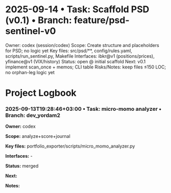 # 2025-09-14 • Task: Scaffold PSD (v0.1) • Branch: feature/psd-sentinel-v0
Owner: codex (session/codex)
Scope: Create structure and placeholders for PSD; no logic yet
Key files: src/psd/**, config/rules.yaml, scripts/run_sentinel.py, Makefile
Interfaces: ibkr@v1 (positions/prices), yfinance@v1 (VIX/history)
Status: open @ initial scaffold
Next: v0.1 implement scan_once + memos; CLI table
Risks/Notes: keep files ≤150 LOC; no orphan-leg logic yet

# Project Logbook

### 2025-09-13T19:28:46+03:00 • Task: micro-momo analyzer • Branch: dev_yordam2
**Owner:** codex

**Scope:** analyze+score+journal

**Key files:** portfolio_exporter/scripts/micro_momo_analyzer.py

**Interfaces:** -

**Status:** merged

**Next:** 

**Notes:** 
